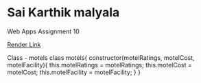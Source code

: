# Sai Karthik malyala

Web Apps Assignment 10


[Render Link](https://f2db23malyala.onrender.com)

Class - motels class motels{ constructor(motelRatings, motelCost, motelFacility){ this.motelRatings = motelRatings; this.motelCost = motelCost; this.motelFacility = motelFacility; } }
